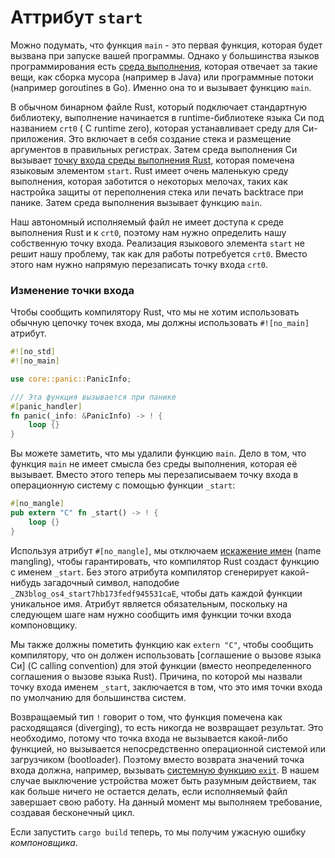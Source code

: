 # Аттрибут `start`

Можно подумать, что функция `main` - это первая функция, которая будет вызвана при запуске вашей программы. Однако у большинства языков программирования есть [среда выполнения][runtime system], которая отвечает за такие вещи, как сборка мусора (например в Java) или программные потоки (например goroutines в Go). Именно она то и вызывает функцию `main`.

[runtime system]: https://en.wikipedia.org/wiki/Runtime_system

В обычном бинарном файле Rust, который подключает стандартную библиотеку, выполнение начинается в runtime-библиотеке языка Си под названием `crt0` (
C runtime zero), которая устанавливает среду для Си-приложения. Это включает в себя создание стека и размещение аргументов в правильных регистрах. Затем среда выполнения Си вызывает [точку входа среды выполнения Rust][rt::lang_start], которая помечена языковым элементом `start`. Rust имеет очень маленькую среду выполнения, которая заботится о некоторых мелочах, таких как настройка защиты от переполнения стека или печать backtrace при панике. Затем среда выполнения вызывает функцию `main`.

[rt::lang_start]: https://github.com/rust-lang/rust/blob/bb4d1491466d8239a7a5fd68bd605e3276e97afb/src/libstd/rt.rs#L32-L73

Наш автономный исполняемый файл не имеет доступа к среде выполнения Rust и к `crt0`, поэтому нам нужно определить нашу собственную точку входа. Реализация языкового элемента `start` не решит нашу проблему, так как для работы потребуется `crt0`. Вместо этого нам нужно напрямую перезаписать точку входа `crt0`.

### Изменение точки входа

Чтобы сообщить компилятору Rust, что мы не хотим использовать обычную цепочку точек входа, мы должны использовать `#![no_main]` атрибут.

```rust
#![no_std]
#![no_main]

use core::panic::PanicInfo;

/// Эта функция вызывается при панике
#[panic_handler]
fn panic(_info: &PanicInfo) -> ! {
    loop {}
}
```

Вы можете заметить, что мы удалили функцию `main`. Дело в том, что функция `main` не имеет смысла без среды выполнения, которая её вызывает. Вместо этого теперь мы перезаписываем точку входа в операционную систему с помощью функции `_start`:

```rust
#[no_mangle]
pub extern "C" fn _start() -> ! {
    loop {}
}
```

Используя атрибут `#[no_mangle]`, мы отключаем [искажение имен] (name mangling), чтобы гарантировать, что компилятор Rust создаст функцию с именем `_start`. Без этого атрибута компилятор сгенерирует какой-нибудь загадочный символ, наподобие `_ZN3blog_os4_start7hb173fedf945531caE`, чтобы дать каждой функции уникальное имя. Атрибут является обязательным, поскольку на следующем шаге нам нужно сообщить имя функции точки входа компоновщику.

Мы также должны пометить функцию как `extern "C"`, чтобы сообщить компилятору, что он должен использовать [соглашение о вызове языка Си] (C calling convention) для этой функции (вместо неопределенного соглашения о вызове языка Rust). Причина, по которой мы назвали точку входа именем `_start`, заключается в том, что это имя точки входа по умолчанию для большинства систем.

[искажение имен]: https://en.wikipedia.org/wiki/Name_mangling
[Cсоглашение о вызове языка Си]: https://en.wikipedia.org/wiki/Calling_convention

Возвращаемый тип `!` говорит о том, что функция помечена как расходящаяся (diverging), то есть никогда не возвращает результат. Это необходимо, потому что точка входа не вызывается какой-либо функцией, но вызывается непосредственно операционной системой или загрузчиком (bootloader). Поэтому вместо возврата значений точка входа должна, например, вызывать [системную функцию `exit`]. В нашем случае выключение устройства может быть разумным действием, так как больше ничего не остается делать, если исполняемый файл завершает свою работу. На данный момент мы выполняем требование, создавая бесконечный цикл.

[системную функцию `exit`]: https://en.wikipedia.org/wiki/Exit_(system_call)

Если запустить `cargo build` теперь, то мы получим ужасную ошибку _компоновщика_.